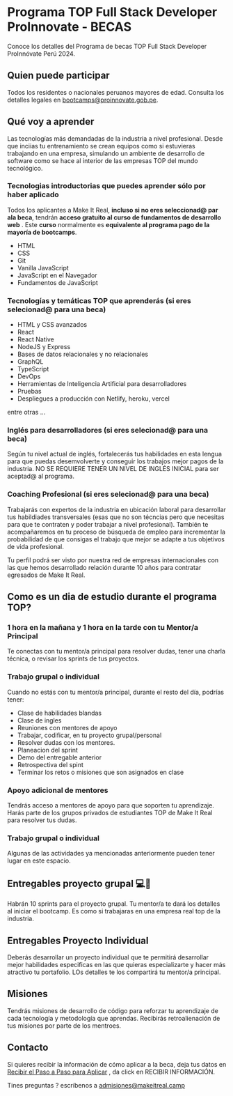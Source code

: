 # Programa TOP Full Stack Developer ProInnovate - BECAS

Conoce los detalles del Programa de becas TOP Full Stack Developer ProInnóvate Perú 2024.

## Quien puede participar

Todos los residentes o nacionales peruanos mayores de edad. Consulta los detalles legales en bootcamps@proinnovate.gob.pe.

## Qué voy a aprender

Las tecnologías más demandadas de la industria a nivel profesional. Desde que inciias tu entrenamiento se crean equipos como si estuvieras trabajando en una empresa, simulando un ambiente de desarrollo de software como se hace al interior de las empresas TOP del mundo tecnológico.

### Tecnologias introductorias que puedes aprender sólo por haber aplicado

Todos los aplicantes a Make It Real, **incluso si no eres seleccionad@ par ala beca**, tendrán **acceso gratuito al curso de fundamentos de desarrollo web** . Este **curso** normalmente es **equivalente al programa pago de la mayoría de bootcamps**.

- HTML
- CSS
- Git
- Vanilla JavaScript
- JavaScript en el Navegador
- Fundamentos de JavaScript

### Tecnologías y temáticas TOP que aprenderás (si eres selecionad@ para una beca)

- HTML y CSS avanzados
- React
- React Native
- NodeJS y Express
- Bases de datos relacionales y no relacionales
- GraphQL
- TypeScript
- DevOps
- Herramientas de Inteligencia Artificial para desarrolladores
- Pruebas
- Despliegues a producción con Netlify, heroku, vercel

entre otras ...

### Inglés para desarrolladores (si eres selecionad@ para una beca)

Según tu nivel actual de inglés, fortalecerás tus habilidades en esta lengua para que puedas desemvolverte y conseguir los trabajos mejor pagos de la industria. NO SE REQUIERE TENER UN NIVEL DE INGLÉS INICIAL para ser aceptad@ al programa.

### Coaching Profesional (si eres selecionad@ para una beca)

Trabajarás con expertos de la industria en ubicación laboral para desarrollar tus habildiades transversales (esas que no son técncias pero que necesitas para que te contraten y poder trabajar a nivel profesional). También te acompañaremos en tu proceso de búsqueda de empleo para incrementar la probabilidad de que consigas el trabajo que mejor se adapte a tus objetivos de vida profesional.

Tu perfil podrá ser visto por nuestra red de empresas internacionales con las que hemos desarrollado relación durante 10 años para contratar egresados de Make It Real.

## Como es un dia de estudio durante el programa TOP?

### 1 hora en la mañana y 1 hora en la tarde con tu Mentor/a Principal

Te conectas con tu mentor/a principal para resolver dudas, tener una charla técnica, o revisar los sprints de tus proyectos.

### Trabajo grupal o individual

Cuando no estás con tu mentor/a principal, durante el resto del día, podrías tener:

- Clase de habilidades blandas
- Clase de ingles
- Reuniones con mentores de apoyo
- Trabajar, codificar, en tu proyecto grupal/personal
- Resolver dudas con los mentores.
- Planeacion del sprint
- Demo del entregable anterior
- Retrospectiva del spint
- Terminar los retos o misiones que son asignados en clase

### Apoyo adicional de mentores

Tendrás acceso a mentores de apoyo para que soporten tu aprendizaje. Harás parte de los grupos privados de estudiantes TOP de Make It Real para resolver tus dudas.

### Trabajo grupal o individual

Algunas de las actividades ya mencionadas anteriormente pueden tener lugar en este espacio.

## Entregables proyecto grupal 💻🤝

Habrán 10 sprints para el proyecto grupal. Tu mentor/a te dará los detalles al iniciar el bootcamp. Es como si trabajaras en una empresa real top de la industria.

## Entregables Proyecto Individual

Deberás desarrollar un proyecto individual que te permitirá desarrollar mejor habilidades especificas en las que quieras especializarte y hacer más atractivo tu portafolio. LOs detalles te los compartirá tu mentor/a principal.

## Misiones

Tendrás misiones de desarrollo de código para reforzar tu aprendizaje de cada tecnología y metodología que aprendas. Recibirás retroalienación de tus misiones por parte de los mentroes.

## Contacto

Si quieres recibir la información de cómo aplicar a la beca, deja tus datos en [Recibir el Paso a Paso para Aplicar](https://makeitreal.camp/programa-becas-de-bootcamp-proinnovate-2024) , da click en RECIBIR INFORMACIÓN.

Tines preguntas ? escríbenos a admisiones@makeitreal.camp
